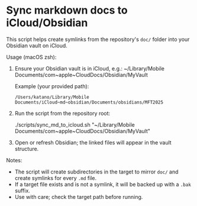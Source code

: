 # Sync markdown docs to iCloud/Obsidian

This script helps create symlinks from the repository's `doc/` folder into your Obsidian vault on iCloud.

Usage (macOS zsh):

1. Ensure your Obsidian vault is in iCloud, e.g.:
   ~/Library/Mobile Documents/com~apple~CloudDocs/Obsidian/MyVault

   Example (your provided path):

   `/Users/katano/Library/Mobile Documents/iCloud~md~obsidian/Documents/obsidians/MFT2025`

2. Run the script from the repository root:

   ./scripts/sync_md_to_icloud.sh "~/Library/Mobile Documents/com~apple~CloudDocs/Obsidian/MyVault"

3. Open or refresh Obsidian; the linked files will appear in the vault structure.

Notes:

- The script will create subdirectories in the target to mirror `doc/` and create symlinks for every `.md` file.
- If a target file exists and is not a symlink, it will be backed up with a `.bak` suffix.
- Use with care; check the target path before running.
